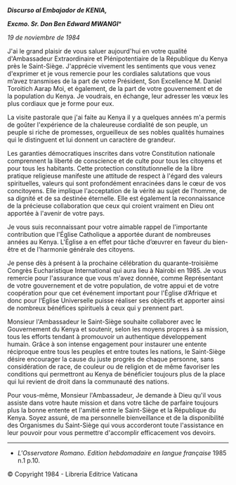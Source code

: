 ***Discurso al Embajador de KENIA,***

***Excmo. Sr. Don Ben Edward MWANGI****

*19 de noviembre de 1984*

J'ai le grand plaisir de vous saluer aujourd'hui en votre qualité d'Ambassadeur Extraordinaire et Plénipotentiaire de la République du Kenya près le Saint-Siège. J'apprécie vivement les sentiments que vous venez d'exprimer et je vous remercie pour les cordiales salutations que vous m’avez transmises de la part de votre Président, Son Excellence M. Daniel Toroitich Aarap Moi, et également, de la part de votre gouvernement et de la population du Kenya. Je voudrais, en échange, leur adresser les vœux les plus cordiaux que je forme pour eux.

La visite pastorale que j'ai faite au Kenya il y a quelques années m'a permis de goûter l'expérience de la chaleureuse cordialité de son peuple, un peuple si riche de promesses, orgueilleux de ses nobles qualités humaines qui le distinguent et lui donnent un caractère de grandeur.

Les garanties démocratiques inscrites dans votre Constitution nationale comprennent la liberté de conscience et de culte pour tous les citoyens et pour tous les habitants. Cette protection constitutionnelle de la libre pratique religieuse manifeste une attitude de respect à l'égard des valeurs spirituelles, valeurs qui sont profondément enracinées dans le cœur de vos concitoyens. Elle implique l'acceptation de la vérité au sujet de l'homme, de sa dignité et de sa destinée éternelle. Elle est également la reconnaissance de la précieuse collaboration que ceux qui croient vraiment en Dieu ont apportée à l'avenir de votre pays.

Je vous suis reconnaissant pour votre aimable rappel de l'importante contribution que l'Église Catholique a apportée durant de nombreuses années au Kenya. L'Église a en effet pour tâche d’œuvrer en faveur du bien-être et de l'harmonie générale des citoyens.

Je pense dès à présent à la prochaine célébration du quarante-troisième Congrès Eucharistique International qui aura lieu à Nairobi en 1985. Je vous remercie pour l'assurance que vous m'avez donnée, comme Représentant de votre gouvernement et de votre population, de votre appui et de votre coopération pour que cet événement important pour l'Église d’Afrique et donc pour l‘Église Universelle puisse réaliser ses objectifs et apporter ainsi de nombreux bénéfices spirituels à ceux qui y prennent part.

Monsieur l'Ambassadeur le Saint-Siège souhaite collaborer avec le Gouvernement du Kenya et soutenir, selon les moyens propres à sa mission, tous les efforts tendant à promouvoir un authentique développement humain. Grâce à son intense engagement pour instaurer une entente réciproque entre tous les peuples et entre toutes les nations, le Saint-Siège désire encourager la cause du juste progrès de chaque personne, sans considération de race, de couleur ou de religion et de même favoriser les conditions qui permettront au Kenya de bénéficier toujours plus de la place qui lui revient de droit dans la communauté des nations.

Pour vous-même, Monsieur l'Ambassadeur, Je demande à Dieu qu'il vous assiste dans votre haute mission et dans votre tâche de parfaire toujours plus la bonne entente et l'amitié entre le Saint-Siège et la République du Kenya. Soyez assuré, de ma personnelle bienveillance et de la disponibilité des Organismes du Saint-Siège qui vous accorderont toute l'assistance en leur pouvoir pour vous permettre d'accomplir efficacement vos devoirs.

* * *

* *L'Osservatore Romano. Edition hebdomadaire en langue française* 1985 n.1 p.10.

© Copyright 1984 - Libreria Editrice Vaticana